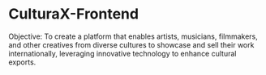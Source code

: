 # CulturaX-Frontend
Objective: To create a platform that enables artists, musicians, filmmakers, and other creatives from diverse cultures to showcase and sell their work internationally, leveraging innovative technology to enhance cultural exports.
